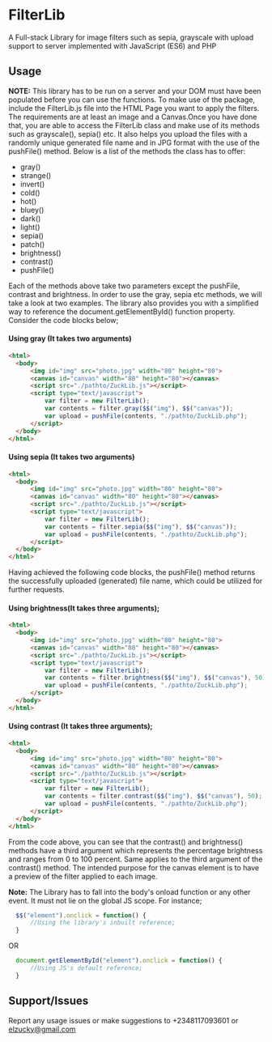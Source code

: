 # FilterLib
A Full-stack Library for image filters such as sepia, grayscale with upload support to server implemented with JavaScript (ES6) and PHP
## Usage
**NOTE:**
This library has to be run on a server and your DOM must have been populated before you can use the functions.
To make use of the package, include the FilterLib.js file into the HTML Page you want to apply the filters. The requirements are at least an image and a Canvas.Once you have done that, you are able to access the FilterLib class and make use of its methods such as grayscale(), sepia() etc. It also helps you upload the files with a randomly unique generated file name and in JPG format with the use of the pushFile() method. Below is a list of the methods the class has to offer:

<ul>
  <li>gray()</li>
  <li>strange()</li>
  <li>invert()</li>
  <li>cold()</li>
  <li>hot()</li>
  <li>bluey()</li>
  <li>dark()</li>
  <li>light()</li>
  <li>sepia()</li>
  <li>patch()</li>
  <li>brightness()</li>
  <li>contrast()</li>
  <li>pushFile()</li>
</ul>
        
Each of the methods above take two parameters except the pushFile, contrast and brightness. In order to use the gray, sepia etc methods, we will take a look at two examples. The library also provides you with a simplified way to reference the document.getElementById() function property. Consider the code blocks below;

#### Using gray (It takes two arguments)

````html
<html>
  <body>
      <img id="img" src="photo.jpg" width="80" height="80">
      <canvas id="canvas" width="80" height="80"></canvas>
      <script src="./pathto/ZuckLib.js"></script>
      <script type="text/javascript">
          var filter = new FilterLib();
          var contents = filter.gray($$("img"), $$("canvas"));
          var upload = pushFile(contents, "./pathto/ZuckLib.php");
      </script>
  </body>
</html>
````


#### Using sepia (It takes two arguments)

````html
<html>
  <body>
      <img id="img" src="photo.jpg" width="80" height="80">
      <canvas id="canvas" width="80" height="80"></canvas>
      <script src="./pathto/ZuckLib.js"></script>
      <script type="text/javascript">
          var filter = new FilterLib();
          var contents = filter.sepia($$("img"), $$("canvas"));
          var upload = pushFile(contents, "./pathto/ZuckLib.php");
      </script>
  </body>
</html>
````
Having achieved the following code blocks, the pushFile() method returns the successfully uploaded (generated) file name, which could be utilized for further requests.

#### Using brightness(It takes three arguments);

````html
<html>
  <body>
      <img id="img" src="photo.jpg" width="80" height="80">
      <canvas id="canvas" width="80" height="80"></canvas>
      <script src="./pathto/ZuckLib.js"></script>
      <script type="text/javascript">
          var filter = new FilterLib();
          var contents = filter.brightness($$("img"), $$("canvas"), 50);
          var upload = pushFile(contents, "./pathto/ZuckLib.php");
      </script>
  </body>
</html>
````

#### Using contrast (It takes three arguments);

````html
<html>
  <body>
      <img id="img" src="photo.jpg" width="80" height="80">
      <canvas id="canvas" width="80" height="80"></canvas>
      <script src="./pathto/ZuckLib.js"></script>
      <script type="text/javascript">
          var filter = new FilterLib();
          var contents = filter.contrast($$("img"), $$("canvas"), 50);
          var upload = pushFile(contents, "./pathto/ZuckLib.php");
      </script>
  </body>
</html>
````

From the code above, you can see that the contrast() and brightness() methods have a third argument which represents the percentage brightness and ranges from 0 to 100 percent. Same applies to the third argument of the contrast() method. The intended purpose for the canvas element is to have a preview of the filter applied to each image.

**Note:** The Library has to fall into the body's onload function or any other event. It must not lie on the global JS scope. For instance;
````js
  $$("element").onclick = function() {
      //Using the library's inbuilt reference;
  }
````
OR
````js
  document.getElementById("element").onclick = function() {
      //Using JS's default reference;
  }
````

## Support/Issues
Report any usage issues or make suggestions to +2348117093601 or elzucky@gmail.com
